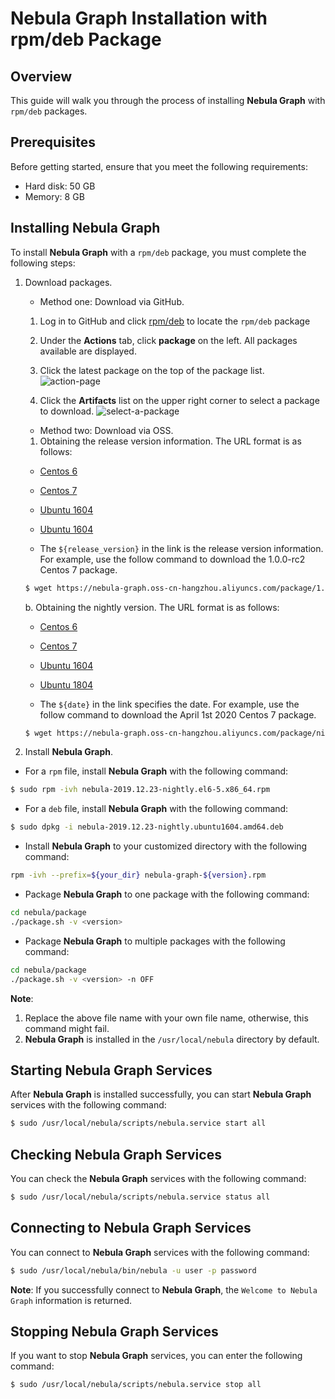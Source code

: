 # **Nebula Graph** Installation with rpm/deb Package

## Overview

This guide will walk you through the process of installing **Nebula Graph** with `rpm/deb` packages.

## Prerequisites

Before getting started, ensure that you meet the following requirements:

* Hard disk: 50 GB
* Memory: 8 GB

## Installing **Nebula Graph**

To install **Nebula Graph** with a `rpm/deb` package, you must complete the following steps:

1. Download packages.

   * Method one: Download via GitHub.

    1. Log in to GitHub and click [rpm/deb](https://github.com/vesoft-inc/nebula/actions) to locate the `rpm/deb` package

    2. Under the **Actions** tab, click **package** on the left. All packages available are displayed.

    3. Click the latest package on the top of the package list.
    ![action-page](https://user-images.githubusercontent.com/40747875/71390992-59d1be80-263d-11ea-9d61-1d7fbeb1d8c5.png)

    4. Click the **Artifacts** list on the upper right corner to select a package to download.
    ![select-a-package](https://user-images.githubusercontent.com/40747875/71389414-415ea580-2637-11ea-8930-eaef1e8a5d17.png)

   * Method two: Download via OSS.

    1. Obtaining the release version information. The URL format is as follows:

     * [Centos 6](https://nebula-graph.oss-cn-hangzhou.aliyuncs.com/package/${release_version}/nebula-${release_version}.el6-5.x86_64.rpm)

     * [Centos 7](https://nebula-graph.oss-cn-hangzhou.aliyuncs.com/package/${release_version}/nebula-${release_version}.el7-5.x86_64.rpm)

     * [Ubuntu 1604](https://nebula-graph.oss-cn-hangzhou.aliyuncs.com/package/${release_version}/nebula-${release_version}.ubuntu1604.amd64.deb)

     * [Ubuntu 1604](https://nebula-graph.oss-cn-hangzhou.aliyuncs.com/package/${release_version}/nebula-${release_version}.ubuntu1804.amd64.deb)

     * The `${release_version}` in the link is the release version information. For example, use the follow command to download the 1.0.0-rc2 Centos 7 package.

     ```bash
     $ wget https://nebula-graph.oss-cn-hangzhou.aliyuncs.com/package/1.0.0-rc2/nebula-1.0.0-rc2.el7-5.x86_64.rpm
     ```

     b. Obtaining the nightly version. The URL format is as follows:

     * [Centos 6](https://nebula-graph.oss-cn-hangzhou.aliyuncs.com/package/nightly/${date}/nebula-${date}-nightly.el6-5.x86_64.rpm)

     * [Centos 7](https://nebula-graph.oss-cn-hangzhou.aliyuncs.com/package/nightly/${date}/nebula-${date}-nightly.el7-5.x86_64.rpm)

     * [Ubuntu 1604](https://nebula-graph.oss-cn-hangzhou.aliyuncs.com/package/nightly/${date}/nebula-${date}-nightly.ubuntu1604.amd64.deb)

     * [Ubuntu 1804](https://nebula-graph.oss-cn-hangzhou.aliyuncs.com/package/nightly/${date}/nebula-${date}-nightly.ubuntu1804.amd64.deb)

     * The `${date}` in the link specifies the date.  For example, use the follow command to download the April 1st 2020 Centos 7 package.

    ```bash
    $ wget https://nebula-graph.oss-cn-hangzhou.aliyuncs.com/package/nightly/2020.  04.01/nebula-2020.04.01-nightly.el7-5.x86_64.rpm
    ```

2. Install **Nebula Graph**.

* For a `rpm` file, install **Nebula Graph** with the following command:

```bash
$ sudo rpm -ivh nebula-2019.12.23-nightly.el6-5.x86_64.rpm
```

* For a `deb` file, install **Nebula Graph** with the following command:

```bash
$ sudo dpkg -i nebula-2019.12.23-nightly.ubuntu1604.amd64.deb
```

* Install **Nebula Graph** to your customized directory with the following command:

```bash
rpm -ivh --prefix=${your_dir} nebula-graph-${version}.rpm
```

* Package **Nebula Graph** to one package with the following command:

```bash
cd nebula/package
./package.sh -v <version>
```

* Package **Nebula Graph** to multiple packages with the following command:

```bash
cd nebula/package
./package.sh -v <version> -n OFF
```

**Note**:

1. Replace the above file name with your own file name, otherwise, this command might fail.
2. **Nebula Graph** is installed in the `/usr/local/nebula` directory by default.

## Starting **Nebula Graph** Services

After **Nebula Graph** is installed successfully, you can start **Nebula Graph** services with the following command:

```bash
$ sudo /usr/local/nebula/scripts/nebula.service start all
```

## Checking **Nebula Graph** Services

You can check the **Nebula Graph** services with the following command:

```bash
$ sudo /usr/local/nebula/scripts/nebula.service status all
```

## Connecting to **Nebula Graph** Services

You can connect to **Nebula Graph** services with the following command:

```bash
$ sudo /usr/local/nebula/bin/nebula -u user -p password
```

**Note**: If you successfully connect to **Nebula Graph**, the `Welcome to Nebula Graph` information is returned.

## Stopping **Nebula Graph** Services

If you want to stop **Nebula Graph** services, you can enter the following command:

```bash
$ sudo /usr/local/nebula/scripts/nebula.service stop all
```
